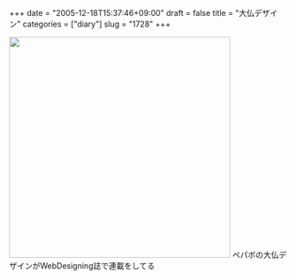 +++
date = "2005-12-18T15:37:46+09:00"
draft = false
title = "大仏デザイン"
categories = ["diary"]
slug = "1728"
+++

<img src="http://ieiriblog.img.jugem.jp/20051218_108858.jpg" alt="" width="400" class="pict" />
ペパボの大仏デザインがWebDesigning誌で連載をしてる
